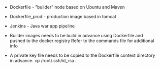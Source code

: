 - Dockerfile - "builder" node based on Ubuntu and Maven
- Dockerfile_prod - production image based in tomcat
- Jenkins - Java war app pipeline

- Builder images needs to be build in advance using Dockerfile and pushed to the docker registry
Refer to the commands file for additional info

- A private key file needs to be copied to the Dockerfile context directory in advance.
cp /root/.ssh/id_rsa .

